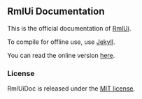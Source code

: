 ## RmlUi Documentation

This is the official documentation of [RmlUi](https://github.com/mikke89/RmlUi).

To compile for offline use, use [Jekyll](https://jekyllrb.com/).

You can read the online version [here](https://mikke89.github.io/RmlUiDoc).

### License

RmlUiDoc is released under the [MIT license](License.md).
